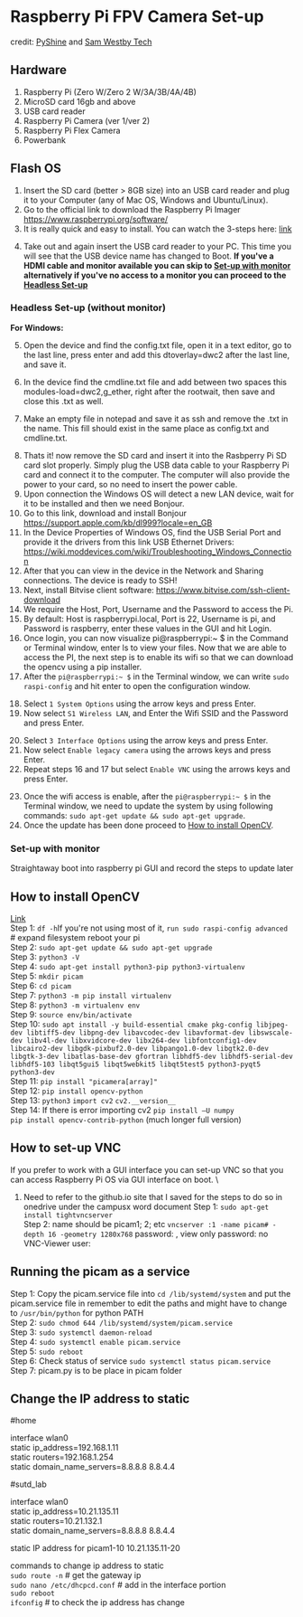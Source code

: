 # Raspberry Pi FPV Camera Set-up
credit: [PyShine](https://pyshine.com) and [Sam Westby Tech](https://www.youtube.com/watch?v=QzVYnG-WaM4)

## Hardware
1. Raspberry Pi (Zero W/Zero 2 W/3A/3B/4A/4B)
2. MicroSD card 16gb and above
3. USB card reader
4. Raspberry Pi Camera (ver 1/ver 2)
5. Raspberry Pi Flex Camera
6. Powerbank

## Flash OS
1. Insert the SD card (better > 8GB size) into an USB card reader and plug it to your Computer (any of Mac OS, Windows and Ubuntu/Linux).
2. Go to the official link to download the Raspberry Pi Imager https://www.raspberrypi.org/software/
3. It is really quick and easy to install. You can watch the 3-steps here: [link](https://www.youtube.com/watch?v=J024soVgEeM)
<!--
you can define your username and password here when using the Imager if you've done so then
-->
4. Take out and again insert the USB card reader to your PC. This time you will see that the USB device name has changed to Boot. **If you've a HDMI cable and monitor available you can skip to [Set-up with monitor](#chapter3) alternatively if you've no access to a monitor you can proceed to the [Headless Set-up](#chapter2)** 

### Headless Set-up (without monitor) <a id="chapter2"></a>
<!-- 
to insert the relevant pictures for each step do this while I setup another sd card 
instead of using pictures some of the steps can be inlcuded within a short gif/webm/video
-->
 
**For Windows:**

5. Open the device and find the config.txt file, open it in a text editor, go to the last line, press enter and add this dtoverlay=dwc2 after the last line, and save it.
<!-- to insert picture of how the config file should look like -->
6. In the device find the cmdline.txt file and add between two spaces this modules-load=dwc2,g_ether, right after the rootwait, then save and close this .txt as well.
<!-- to insert picture of how the cmdline.txt file should look like -->
7. Make an empty file in notepad and save it as ssh and remove the .txt in the name. This fill should exist in the same place as config.txt and cmdline.txt.
<!--
use cmdline cd boot directory -> touch ssh 
-->
8. Thats it! now remove the SD card and insert it into the Rasbperry Pi SD card slot properly. Simply plug the USB data cable to your Raspberry Pi card and connect it to the computer. The computer will also provide the power to your card, so no need to insert the power cable.
9. Upon connection the Windows OS will detect a new LAN device, wait for it to be installed and then we need Bonjour.
10. Go to this link, download and install Bonjour https://support.apple.com/kb/dl999?locale=en_GB
11. In the Device Properties of Windows OS, find the USB Serial Port and provide it the drivers from this link USB Ethernet Drivers: https://wiki.moddevices.com/wiki/Troubleshooting_Windows_Connection
12. After that you can view in the device in the Network and Sharing connections. The device is ready to SSH!
13. Next, install Bitvise client software: https://www.bitvise.com/ssh-client-download
14. We require the Host, Port, Username and the Password to access the Pi.
15. By default: Host is raspberrypi.local, Port is 22, Username is pi, and Password is raspberry, enter these values in the GUI and hit Login.
16. Once login, you can now visualize pi@raspberrypi:~ $ in the Command or Terminal window, enter ls to view your files. Now that we are able to access the PI, the next step is to enable its wifi so that we can download the opencv using a pip installer.
17. After the ```pi@raspberrypi:~ $``` in the Terminal window, we can write ```sudo raspi-config``` and hit enter to open the configuration window.
<!--
steps 14 to step xx single gif
-->
18. Select ```1 System Options``` using the arrow keys and press Enter.
19. Now select ```S1 Wireless LAN```, and Enter the Wifi SSID and the Password and press Enter.
<!--
need to check if the steps are correct from 17 to 19
-->
20. Select ```3 Interface Options``` using the arrow keys and press Enter.
21. Now select ```Enable legacy camera``` using the arrows keys and press Enter.
22. Repeat steps 16 and 17 but select ```Enable VNC``` using the arrows keys and press Enter.
<!--
end of not confirmed steps
-->
23. Once the wifi access is enable, after the ```pi@raspberrypi:~ $``` in the Terminal window, we need to update the system by using following commands: ```sudo apt-get update && sudo apt-get upgrade```.
24. Once the update has been done proceed to [How to install OpenCV](#chapter5).

<!--
[Link](https://pyshine.com/How-to-install-OpenCV-in-Rasspberry-Pi/) \
Step 1: Fresh installation of RPI OS steps till Step 9 \
Step 2: Connect to my acer laptop and SSH in following Access RPI OS using SSH Step 4 to 5 \
Step 3: Update raspi-config (wifi SSID “SUTD_LAB” password = none), enable legacy camera & enable VNC as well \
Step 4: ```sudo nano /etc/wpa_supplicant/wpa_supplicant.conf``` (if no connection)
-->

### Set-up with monitor <a id="chapter3"></a>
Straightaway boot into raspberry pi GUI and record the steps to update later

<!--
this steps are only relevant for me because I'm cloning the image
## change pi to new user 
Step 1: ```sudo passwd``` # set root password \
Step 2: ```sudo nano /etc/ssh/sshd_config```  # set PermitRootLogin yes \
Step 3: raspi-config # (1) system -> (5) auto login -> (B1) 1st option \
Step 4: ```sudo reboot``` \
Step 5: ssh with user/pw root; sutd \
Step 6: ```usermod -l picam1 pi``` \
Step 7: ```usermod -m -d /home/picam1 picam1``` \
Step 8: remove PermitRootLogin go back to step 2 - 3
-->

## How to install OpenCV <a id="chapter5"></a>
[Link](https://www.youtube.com/watch?v=QzVYnG-WaM4) \
Step 1: ```df -h```If you're not using most of it, ```run sudo raspi-config advanced``` # expand filesystem reboot your pi \
Step 2: ```sudo apt-get update && sudo apt-get upgrade``` \
Step 3: ```python3 -V``` \
Step 4: ```sudo apt-get install python3-pip python3-virtualenv``` \
Step 5: ```mkdir picam``` \
Step 6: ```cd picam``` \
Step 7: ```python3 -m pip install virtualenv``` \
Step 8: ```python3 -m virtualenv env``` \
Step 9: ```source env/bin/activate``` \
Step 10: ```sudo apt install -y build-essential cmake pkg-config libjpeg-dev libtiff5-dev libpng-dev libavcodec-dev libavformat-dev libswscale-dev libv4l-dev libxvidcore-dev libx264-dev libfontconfig1-dev libcairo2-dev libgdk-pixbuf2.0-dev libpango1.0-dev libgtk2.0-dev libgtk-3-dev libatlas-base-dev gfortran libhdf5-dev libhdf5-serial-dev libhdf5-103 libqt5gui5 libqt5webkit5 libqt5test5 python3-pyqt5 python3-dev``` \
Step 11: ```pip install "picamera[array]"``` \
Step 12: ```pip install opencv-python``` \
Step 13: ```python3``` ```import cv2``` ```cv2.__version__``` \
Step 14: If there is error importing cv2 ```pip install –U numpy``` \
```pip install opencv-contrib-python``` (much longer full version) 

## How to set-up VNC 
If you prefer to work with a GUI interface you can set-up VNC so that you can access Raspberry Pi OS via GUI interface on boot. \
1. Need to refer to the github.io site that I saved for the steps to do so in onedrive under the campusx word document
Step 1: ```sudo apt-get install tightvncserver``` \
Step 2: name should be picam1; 2; etc ```vncserver :1 -name picam# -depth 16 -geometry 1280x768``` password: , view only password: no \
VNC-Viewer user: 

## Running the picam as a service 
Step 1: Copy the picam.service file into ```cd /lib/systemd/system``` and put the picam.service file in 
remember to edit the paths and might have to change to ```/usr/bin/python``` for python PATH \
Step 2: ```sudo chmod 644 /lib/systemd/system/picam.service``` \
Step 3: ```sudo systemctl daemon-reload``` \
Step 4: ```sudo systemctl enable picam.service``` \
Step 5: ```sudo reboot``` \
Step 6: Check status of service ```sudo systemctl status picam.service``` \
Step 7: picam.py is to be place in picam folder 

## Change the IP address to static 
#home

interface wlan0 \
static ip_address=192.168.1.11 \
static routers=192.168.1.254 \
static domain_name_servers=8.8.8.8 8.8.4.4

#sutd_lab

interface wlan0 \
static ip_address=10.21.135.11 \
static routers=10.21.132.1 \
static domain_name_servers=8.8.8.8 8.8.4.4

static IP address for picam1-10 10.21.135.11-20

commands to change ip address to static \
```sudo route -n``` # get the gateway ip \
```sudo nano /etc/dhcpcd.conf``` # add in the interface portion \
```sudo reboot``` \
```ifconfig``` # to check the ip address has change  